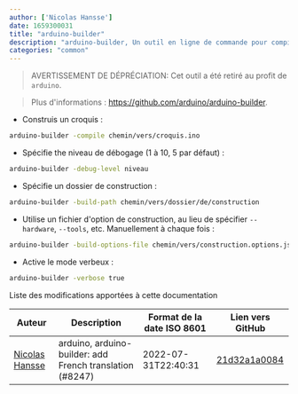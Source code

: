 ```yaml
---
author: ['Nicolas Hansse']
date: 1659300031
title: "arduino-builder"
description: "arduino-builder, Un outil en ligne de commande pour compiler des croquis arduino."
categories: "common"
---
```

> AVERTISSEMENT DE DÉPRÉCIATION: Cet outil a été retiré au profit de `arduino`.

> Plus d'informations : <https://github.com/arduino/arduino-builder>.

- Construis un croquis :

```bash
arduino-builder -compile chemin/vers/croquis.ino
```

- Spécifie the niveau de débogage (1 à 10, 5 par défaut) :

```bash
arduino-builder -debug-level niveau
```

- Spécifie un dossier de construction :

```bash
arduino-builder -build-path chemin/vers/dossier/de/construction
```

- Utilise un fichier d'option de construction, au lieu de spécifier `--hardware`, `--tools`, etc. Manuellement à chaque fois :

```bash
arduino-builder -build-options-file chemin/vers/construction.options.json
```

- Active le mode verbeux :

```bash
arduino-builder -verbose true
```
Liste des modifications apportées à cette documentation


Auteur | Description | Format de la date ISO 8601 | Lien vers GitHub
------|-----|-----|-----
[Nicolas Hansse](mailto:nico.hansse@gmail.com) | arduino, arduino-builder: add French translation (#8247) | 2022-07-31T22:40:31 | [21d32a1a0084](https://github.com/tldr-pages/tldr/commit/21d32a1a0084bdc54e82ff86338c81483e839507)

